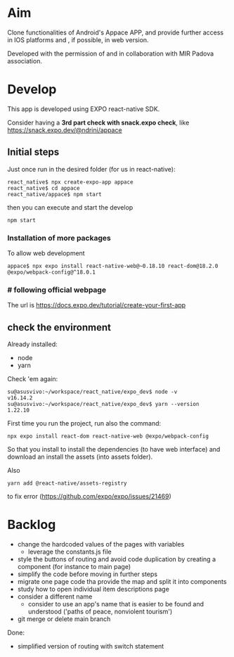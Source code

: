 
# Aim 
Clone functionalities of Android's Appace APP, and provide further access in IOS platforms and , if possible, in web version. 

Developed with the permission of and in collaboration with MIR Padova association. 

# Develop

This app is developed using EXPO react-native SDK. 

Consider having a **3rd part check with snack.expo check**, like https://snack.expo.dev/@ndrini/appace

## Initial steps
Just once run in the desired folder (for us in react-native): 

    react_native$ npx create-expo-app appace
    react_native$ cd appace
    react_native/appace$ npm start

then you can execute and start the develop 

    npm start


### Installation of more packages

To allow web development

    appace$ npx expo install react-native-web@~0.18.10 react-dom@18.2.0
    @expo/webpack-config@^18.0.1

### # following official webpage

The url is https://docs.expo.dev/tutorial/create-your-first-app


## check the environment

Already installed: 
  - node
  - yarn

Check 'em again: 

    su@asusvivo:~/workspace/react_native/expo_dev$ node -v
    v16.14.2
    su@asusvivo:~/workspace/react_native/expo_dev$ yarn --version
    1.22.10

First time you run the project, run also the command: 

    npx expo install react-dom react-native-web @expo/webpack-config

So that you install to install the dependencies (to have web interface)
and download an install the assets (into assets folder).

Also 

    yarn add @react-native/assets-registry 

to fix error (https://github.com/expo/expo/issues/21469)


# Backlog

- change the hardcoded values of the pages with variables
  - leverage the constants.js file    
- style the buttons of routing and avoid code duplication by creating a component (for instance to main page)
- simplify the code before moving in further steps
- migrate one page code tha provide the map and split it into components
- study how to open individual item descriptions page
- consider a different name
  - consider to use an app's name that is easier to be found and understood ('paths of peace, nonviolent tourism')
- git merge or delete main branch

Done: 
- simplified version of routing with switch statement
  